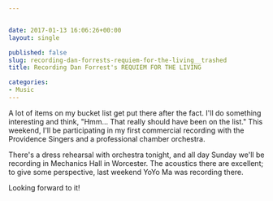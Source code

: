 ```yaml
---


date: 2017-01-13 16:06:26+00:00
layout: single

published: false
slug: recording-dan-forrests-requiem-for-the-living__trashed
title: Recording Dan Forrest's REQUIEM FOR THE LIVING

categories:
- Music
---
```


A lot of items on my bucket list get put there after the fact. I'll do something interesting and think, "Hmm... That really should have been on the list." This weekend, I'll be participating in my first commercial recording with the Providence Singers and a professional chamber orchestra.

There's a dress rehearsal with orchestra tonight, and all day Sunday we'll be recording in Mechanics Hall in Worcester. The acoustics there are excellent; to give some perspective, last weekend YoYo Ma was recording there.

Looking forward to it!
